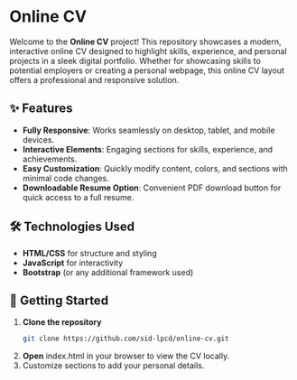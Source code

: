 # Online CV

Welcome to the **Online CV** project! This repository showcases a modern, interactive online CV designed to highlight skills, experience, and personal projects in a sleek digital portfolio. Whether for showcasing skills to potential employers or creating a personal webpage, this online CV layout offers a professional and responsive solution.

## ✨ Features

- **Fully Responsive**: Works seamlessly on desktop, tablet, and mobile devices.
- **Interactive Elements**: Engaging sections for skills, experience, and achievements.
- **Easy Customization**: Quickly modify content, colors, and sections with minimal code changes.
- **Downloadable Resume Option**: Convenient PDF download button for quick access to a full resume.

## 🛠️ Technologies Used

- **HTML/CSS** for structure and styling
- **JavaScript** for interactivity
- **Bootstrap** (or any additional framework used)

## 🚀 Getting Started

1. **Clone the repository**  
   ```bash
   git clone https://github.com/sid-lpcd/online-cv.git

2. **Open** index.html in your browser to view the CV locally.
3. Customize sections to add your personal details.
